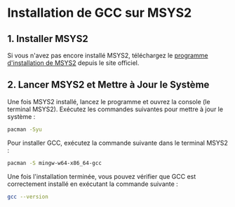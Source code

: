 # Installation de GCC sur MSYS2

## 1. Installer MSYS2

Si vous n'avez pas encore installé MSYS2, téléchargez le [programme d'installation de MSYS2](https://www.msys2.org/) depuis le site officiel.

## 2. Lancer MSYS2 et Mettre à Jour le Système

Une fois MSYS2 installé, lancez le programme et ouvrez la console (le terminal MSYS2). Exécutez les commandes suivantes pour mettre à jour le système :

```bash
pacman -Syu
```

Pour installer GCC, exécutez la commande suivante dans le terminal MSYS2 :

```bash
pacman -S mingw-w64-x86_64-gcc
```

Une fois l'installation terminée, vous pouvez vérifier que GCC est correctement installé en exécutant la commande suivante :

```bash
gcc --version
```
